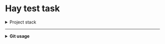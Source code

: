# Hay test task

<details>
<summary>Project stack</summary>

- Python 3.11
- TenserFlow
- Keras

</details>

---

<details>
<summary><b>Git usage</b></summary>

<details>
<summary>Сатус проекта</summary>

> Статус проекта (смотрим на модифицированные файлы):
> ```bash
> git status
> ```

</details>
<details>
<summary>Получение обновлений</summary>

> Получение новых файлов с сервера:
> ```bash
> git pull
> ```

</details>

<details>
<summary>Отправка обновлений</summary>

> Добавление новых файлов:
> ```bash
> git add .
> ```

> Отправка файлов на сервер:
> ```bash
> git push
> ```

</details>
</details>
